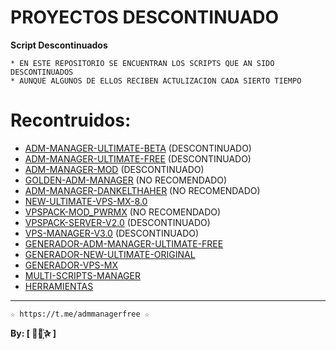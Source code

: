﻿# PROYECTOS DESCONTINUADO

**Script Descontinuados**

```
* EN ESTE REPOSITORIO SE ENCUENTRAN LOS SCRIPTS QUE AN SIDO DESCONTINUADOS 
* AUNQUE ALGUNOS DE ELLOS RECIBEN ACTULIZACION CADA SIERTO TIEMPO 
```

# Recontruidos:

*  [ADM-MANAGER-ULTIMATE-BETA](https://github.com/AAAAAEXQOSyIpN2JZ0ehUQ/PROYECTOS_DESCONTINUADOS/tree/master/ADM-MANAGER-ULTIMATE-BETA) (DESCONTINUADO)
*  [ADM-MANAGER-ULTIMATE-FREE](https://github.com/AAAAAEXQOSyIpN2JZ0ehUQ/PROYECTOS_DESCONTINUADOS/tree/master/ADM-MANAGER-ULTIMATE-FREE) (DESCONTINUADO)
*  [ADM-MANAGER-MOD](https://github.com/AAAAAEXQOSyIpN2JZ0ehUQ/PROYECTOS_DESCONTINUADOS/tree/master/ADM-MANAGER-MOD) (DESCONTINUADO)
*  [GOLDEN-ADM-MANAGER](https://github.com/AAAAAEXQOSyIpN2JZ0ehUQ/PROYECTOS_DESCONTINUADOS/tree/master/GOLDEN-ADM-MANAGER) (NO RECOMENDADO)
*  [ADM-MANAGER-DANKELTHAHER](https://github.com/AAAAAEXQOSyIpN2JZ0ehUQ/PROYECTOS_DESCONTINUADOS/tree/master/ADM-MANAGER-DANKELTHAHER) (NO RECOMENDADO)
*  [NEW-ULTIMATE-VPS-MX-8.0](https://github.com/AAAAAEXQOSyIpN2JZ0ehUQ/PROYECTOS_DESCONTINUADOS/tree/master/NEW-ULTIMATE-VPS-MX-8.0)
*  [VPSPACK-MOD_PWRMX](https://github.com/AAAAAEXQOSyIpN2JZ0ehUQ/PROYECTOS_DESCONTINUADOS/tree/master/VPSPACK-MOD_PWRMX) (NO RECOMENDADO)
*  [VPSPACK-SERVER-V2.0](https://github.com/AAAAAEXQOSyIpN2JZ0ehUQ/PROYECTOS_DESCONTINUADOS/tree/master/VPSPACK-SERVER-V2.0) (DESCONTINUADO)
*  [VPS-MANAGER-V3.0](https://github.com/AAAAAEXQOSyIpN2JZ0ehUQ/PROYECTOS_DESCONTINUADOS/tree/master/VPS-MANAGER-V3.0) (DESCONTINUADO)
*  [GENERADOR-ADM-MANAGER-ULTIMATE-FREE](https://github.com/AAAAAEXQOSyIpN2JZ0ehUQ/PROYECTOS_DESCONTINUADOS/tree/master/GENERADOR-ADM-MANAGER-ULTIMATE-FREE)
*  [GENERADOR-NEW-ULTIMATE-ORIGINAL](https://github.com/AAAAAEXQOSyIpN2JZ0ehUQ/PROYECTOS_DESCONTINUADOS/tree/master/GENERADOR-NEW-ULTIMATE-ORIGINAL)
*  [GENERADOR-VPS-MX](https://github.com/AAAAAEXQOSyIpN2JZ0ehUQ/PROYECTOS_DESCONTINUADOS/tree/master/GENERADOR-VPS-MX)
*  [MULTI-SCRIPTS-MANAGER](https://github.com/AAAAAEXQOSyIpN2JZ0ehUQ/PROYECTOS_DESCONTINUADOS/tree/master/MULTI-SCRIPTS-MANAGER)
*  [HERRAMIENTAS](https://github.com/AAAAAEXQOSyIpN2JZ0ehUQ/PROYECTOS_DESCONTINUADOS/tree/master/HERRAMIENTAS)

-------------------------------------------------------------------------------

```
☆ https://t.me/admmanagerfree ☆
```

**By: [  ⃘⃤꙰✰ ]**